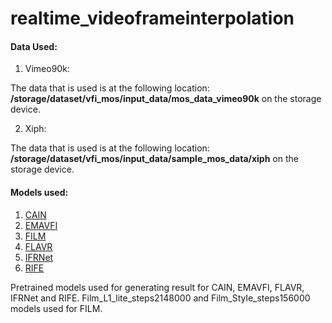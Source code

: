 # realtime_videoframeinterpolation

#### Data Used:

1. Vimeo90k:

The data that is used is at the following location: **/storage/dataset/vfi_mos/input_data/mos_data_vimeo90k** on the storage device.

2. Xiph:

The data that is used is at the following location: **/storage/dataset/vfi_mos/input_data/sample_mos_data/xiph** on the storage device.

#### Models used:

1. [CAIN](https://myungsub.github.io/CAIN/)
2. [EMAVFI](https://github.com/MCG-NJU/EMA-VFI)
3. [FILM](https://github.com/google-research/frame-interpolation)
4. [FLAVR](https://github.com/tarun005/FLAVR)
5. [IFRNet](https://github.com/ltkong218/IFRNet)
6. [RIFE](https://github.com/megvii-research/ECCV2022-RIFE)

Pretrained models used for generating result for CAIN, EMAVFI, FLAVR, IFRNet and RIFE. Film_L1_lite_steps2148000 and Film_Style_steps156000 models used for FILM.



